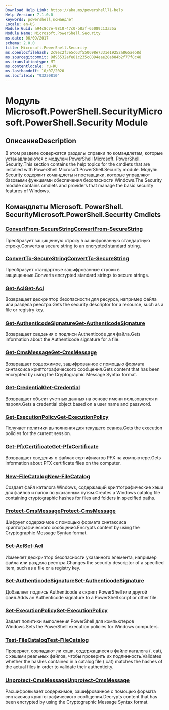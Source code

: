 ```yaml
---
Download Help Link: https://aka.ms/powershell71-help
Help Version: 7.1.0.0
keywords: powershell,командлет
Locale: en-US
Module Guid: a94c8c7e-9810-47c0-b8af-65089c13a35a
Module Name: Microsoft.PowerShell.Security
ms.date: 06/09/2017
schema: 2.0.0
title: Microsoft.PowerShell.Security
ms.openlocfilehash: 2c9ec2f3e5c63f550698e7331e19252a865aeb8d
ms.sourcegitcommit: 9d95532afe81c235c8094eae28ab84b2f77f8c48
ms.translationtype: MT
ms.contentlocale: ru-RU
ms.lasthandoff: 10/07/2020
ms.locfileid: "93230810"
---
```

# <span data-ttu-id="098ec-103">Модуль Microsoft.PowerShell.Security</span><span class="sxs-lookup"><span data-stu-id="098ec-103">Microsoft.PowerShell.Security Module</span></span>

## <span data-ttu-id="098ec-104">Описание</span><span class="sxs-lookup"><span data-stu-id="098ec-104">Description</span></span>

<span data-ttu-id="098ec-105">В этом разделе содержатся разделы справки по командлетам, которые устанавливаются с модулем PowerShell Microsoft. PowerShell. Security.</span><span class="sxs-lookup"><span data-stu-id="098ec-105">This section contains the help topics for the cmdlets that are installed with PowerShell Microsoft.PowerShell.Security module.</span></span> <span data-ttu-id="098ec-106">Модуль Security содержит командлеты и поставщики, которые управляют базовыми функциями обеспечения безопасности Windows.</span><span class="sxs-lookup"><span data-stu-id="098ec-106">The Security module contains cmdlets and providers that manage the basic security features of Windows.</span></span>

## <span data-ttu-id="098ec-107">Командлеты Microsoft. PowerShell. Security</span><span class="sxs-lookup"><span data-stu-id="098ec-107">Microsoft.PowerShell.Security Cmdlets</span></span>

### [<span data-ttu-id="098ec-108">ConvertFrom-SecureString</span><span class="sxs-lookup"><span data-stu-id="098ec-108">ConvertFrom-SecureString</span></span>](ConvertFrom-SecureString.md)
<span data-ttu-id="098ec-109">Преобразует защищенную строку в зашифрованную стандартную строку.</span><span class="sxs-lookup"><span data-stu-id="098ec-109">Converts a secure string to an encrypted standard string.</span></span>

### [<span data-ttu-id="098ec-110">ConvertTo-SecureString</span><span class="sxs-lookup"><span data-stu-id="098ec-110">ConvertTo-SecureString</span></span>](ConvertTo-SecureString.md)
<span data-ttu-id="098ec-111">Преобразует стандартные зашифрованные строки в защищенные.</span><span class="sxs-lookup"><span data-stu-id="098ec-111">Converts encrypted standard strings to secure strings.</span></span>

### [<span data-ttu-id="098ec-112">Get-Acl</span><span class="sxs-lookup"><span data-stu-id="098ec-112">Get-Acl</span></span>](Get-Acl.md)
<span data-ttu-id="098ec-113">Возвращает дескриптор безопасности для ресурса, например файла или раздела реестра.</span><span class="sxs-lookup"><span data-stu-id="098ec-113">Gets the security descriptor for a resource, such as a file or registry key.</span></span>

### [<span data-ttu-id="098ec-114">Get-AuthenticodeSignature</span><span class="sxs-lookup"><span data-stu-id="098ec-114">Get-AuthenticodeSignature</span></span>](Get-AuthenticodeSignature.md)
<span data-ttu-id="098ec-115">Возвращает сведения о подписи Authenticode для файла.</span><span class="sxs-lookup"><span data-stu-id="098ec-115">Gets information about the Authenticode signature for a file.</span></span>

### [<span data-ttu-id="098ec-116">Get-CmsMessage</span><span class="sxs-lookup"><span data-stu-id="098ec-116">Get-CmsMessage</span></span>](Get-CmsMessage.md)
<span data-ttu-id="098ec-117">Возвращает содержимое, зашифрованное с помощью формата синтаксиса криптографического сообщения.</span><span class="sxs-lookup"><span data-stu-id="098ec-117">Gets content that has been encrypted by using the Cryptographic Message Syntax format.</span></span>

### [<span data-ttu-id="098ec-118">Get-Credential</span><span class="sxs-lookup"><span data-stu-id="098ec-118">Get-Credential</span></span>](Get-Credential.md)
<span data-ttu-id="098ec-119">Возвращает объект учетных данных на основе имени пользователя и пароля.</span><span class="sxs-lookup"><span data-stu-id="098ec-119">Gets a credential object based on a user name and password.</span></span>

### [<span data-ttu-id="098ec-120">Get-ExecutionPolicy</span><span class="sxs-lookup"><span data-stu-id="098ec-120">Get-ExecutionPolicy</span></span>](Get-ExecutionPolicy.md)
<span data-ttu-id="098ec-121">Получает политики выполнения для текущего сеанса.</span><span class="sxs-lookup"><span data-stu-id="098ec-121">Gets the execution policies for the current session.</span></span>

### [<span data-ttu-id="098ec-122">Get-PfxCertificate</span><span class="sxs-lookup"><span data-stu-id="098ec-122">Get-PfxCertificate</span></span>](Get-PfxCertificate.md)
<span data-ttu-id="098ec-123">Возвращает сведения о файлах сертификатов PFX на компьютере.</span><span class="sxs-lookup"><span data-stu-id="098ec-123">Gets information about PFX certificate files on the computer.</span></span>

### [<span data-ttu-id="098ec-124">New-FileCatalog</span><span class="sxs-lookup"><span data-stu-id="098ec-124">New-FileCatalog</span></span>](New-FileCatalog.md)
<span data-ttu-id="098ec-125">Создает файл каталога Windows, содержащий криптографические хэши для файлов и папок по указанным путям.</span><span class="sxs-lookup"><span data-stu-id="098ec-125">Creates a Windows catalog file containing cryptographic hashes for files and folders in specified paths.</span></span>

### [<span data-ttu-id="098ec-126">Protect-CmsMessage</span><span class="sxs-lookup"><span data-stu-id="098ec-126">Protect-CmsMessage</span></span>](Protect-CmsMessage.md)
<span data-ttu-id="098ec-127">Шифрует содержимое с помощью формата синтаксиса криптографического сообщения.</span><span class="sxs-lookup"><span data-stu-id="098ec-127">Encrypts content by using the Cryptographic Message Syntax format.</span></span>

### [<span data-ttu-id="098ec-128">Set-Acl</span><span class="sxs-lookup"><span data-stu-id="098ec-128">Set-Acl</span></span>](Set-Acl.md)
<span data-ttu-id="098ec-129">Изменяет дескриптор безопасности указанного элемента, например файла или раздела реестра.</span><span class="sxs-lookup"><span data-stu-id="098ec-129">Changes the security descriptor of a specified item, such as a file or a registry key.</span></span>

### [<span data-ttu-id="098ec-130">Set-AuthenticodeSignature</span><span class="sxs-lookup"><span data-stu-id="098ec-130">Set-AuthenticodeSignature</span></span>](Set-AuthenticodeSignature.md)
<span data-ttu-id="098ec-131">Добавляет подпись Authenticode в скрипт PowerShell или другой файл.</span><span class="sxs-lookup"><span data-stu-id="098ec-131">Adds an Authenticode signature to a PowerShell script or other file.</span></span>

### [<span data-ttu-id="098ec-132">Set-ExecutionPolicy</span><span class="sxs-lookup"><span data-stu-id="098ec-132">Set-ExecutionPolicy</span></span>](Set-ExecutionPolicy.md)
<span data-ttu-id="098ec-133">Задает политики выполнения PowerShell для компьютеров Windows.</span><span class="sxs-lookup"><span data-stu-id="098ec-133">Sets the PowerShell execution policies for Windows computers.</span></span>

### [<span data-ttu-id="098ec-134">Test-FileCatalog</span><span class="sxs-lookup"><span data-stu-id="098ec-134">Test-FileCatalog</span></span>](Test-FileCatalog.md)
<span data-ttu-id="098ec-135">Проверяет, совпадают ли хэши, содержащиеся в файле каталога (. cat), с хэшами реальных файлов, чтобы проверить их подлинность.</span><span class="sxs-lookup"><span data-stu-id="098ec-135">Validates whether the hashes contained in a catalog file (.cat) matches the hashes of the actual files in order to validate their authenticity.</span></span>

### [<span data-ttu-id="098ec-136">Unprotect-CmsMessage</span><span class="sxs-lookup"><span data-stu-id="098ec-136">Unprotect-CmsMessage</span></span>](Unprotect-CmsMessage.md)
<span data-ttu-id="098ec-137">Расшифровывает содержимое, зашифрованное с помощью формата синтаксиса криптографического сообщения.</span><span class="sxs-lookup"><span data-stu-id="098ec-137">Decrypts content that has been encrypted by using the Cryptographic Message Syntax format.</span></span>


